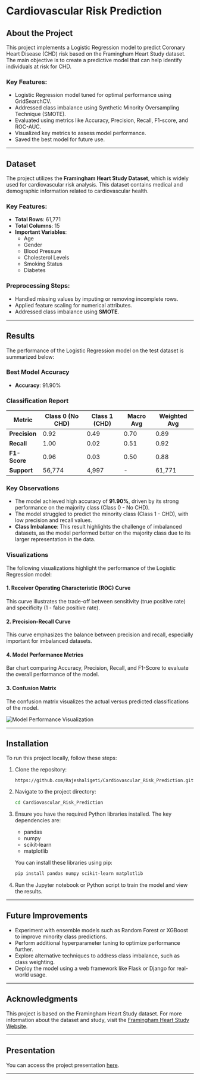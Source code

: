# Cardiovascular Risk Prediction

## About the Project
This project implements a Logistic Regression model to predict Coronary Heart Disease (CHD) risk based on the Framingham Heart Study dataset. The main objective is to create a predictive model that can help identify individuals at risk for CHD.

### Key Features:
- Logistic Regression model tuned for optimal performance using GridSearchCV.
- Addressed class imbalance using Synthetic Minority Oversampling Technique (SMOTE).
- Evaluated using metrics like Accuracy, Precision, Recall, F1-score, and ROC-AUC.
- Visualized key metrics to assess model performance.
- Saved the best model for future use.

---

## Dataset
The project utilizes the **Framingham Heart Study Dataset**, which is widely used for cardiovascular risk analysis. This dataset contains medical and demographic information related to cardiovascular health.

### Key Features:
- **Total Rows**: 61,771
- **Total Columns**: 15
- **Important Variables**:
  - Age
  - Gender
  - Blood Pressure
  - Cholesterol Levels
  - Smoking Status
  - Diabetes

### Preprocessing Steps:
- Handled missing values by imputing or removing incomplete rows.
- Applied feature scaling for numerical attributes.
- Addressed class imbalance using **SMOTE**.

---

## Results
The performance of the Logistic Regression model on the test dataset is summarized below:

### **Best Model Accuracy**
- **Accuracy**: 91.90%

### **Classification Report**
| Metric         | Class 0 (No CHD) | Class 1 (CHD) | Macro Avg | Weighted Avg |
|----------------|------------------|---------------|-----------|--------------|
| **Precision**  | 0.92             | 0.49          | 0.70      | 0.89         |
| **Recall**     | 1.00             | 0.02          | 0.51      | 0.92         |
| **F1-Score**   | 0.96             | 0.03          | 0.50      | 0.88         |
| **Support**    | 56,774           | 4,997         | -         | 61,771       |

### **Key Observations**
- The model achieved high accuracy of **91.90%**, driven by its strong performance on the majority class (Class 0 - No CHD).
- The model struggled to predict the minority class (Class 1 - CHD), with low precision and recall values.
- **Class Imbalance**: This result highlights the challenge of imbalanced datasets, as the model performed better on the majority class due to its larger representation in the data.

### Visualizations
The following visualizations highlight the performance of the Logistic Regression model:

#### **1. Receiver Operating Characteristic (ROC) Curve**
This curve illustrates the trade-off between sensitivity (true positive rate) and specificity (1 - false positive rate).


#### **2. Precision-Recall Curve**
This curve emphasizes the balance between precision and recall, especially important for imbalanced datasets.



#### **4. Model Performance Metrics**
Bar chart comparing Accuracy, Precision, Recall, and F1-Score to evaluate the overall performance of the model.



#### **3. Confusion Matrix**
The confusion matrix visualizes the actual versus predicted classifications of the model.



![Model Performance Visualization](Results)

---

## Installation
To run this project locally, follow these steps:

1. Clone the repository:
   ```bash[
   https://github.com/Rajeshaligeti/Cardiovascular_Risk_Prediction.git
   ```

2. Navigate to the project directory:
   ```bash
   cd Cardiovascular_Risk_Prediction
   ```

3. Ensure you have the required Python libraries installed. The key dependencies are:
   - pandas
   - numpy
   - scikit-learn
   - matplotlib

   You can install these libraries using pip:
   ```bash
   pip install pandas numpy scikit-learn matplotlib
   ```

4. Run the Jupyter notebook or Python script to train the model and view the results.

---

## Future Improvements
- Experiment with ensemble models such as Random Forest or XGBoost to improve minority class predictions.
- Perform additional hyperparameter tuning to optimize performance further.
- Explore alternative techniques to address class imbalance, such as class weighting.
- Deploy the model using a web framework like Flask or Django for real-world usage.

---

## Acknowledgments
This project is based on the Framingham Heart Study dataset. For more information about the dataset and study, visit the [Framingham Heart Study Website](https://www.framinghamheartstudy.org/).

---

## Presentation
You can access the project presentation [here](presentation.pptx).

---

